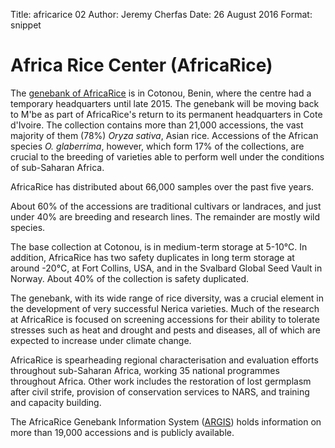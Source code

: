 Title: africarice 02 Author: Jeremy Cherfas Date: 26 August 2016 Format: snippet

# Africa Rice Center (AfricaRice)

The [genebank of AfricaRice][africarice] is in Cotonou, Benin, where the centre had a temporary headquarters until late 2015. The genebank will be moving back to M'be as part of AfricaRice's return to its permanent headquarters in Cote d'Ivoire. The collection contains more than 21,000 accessions, the vast majority of them (78%) _Oryza sativa_, Asian rice. Accessions of the African species _O. glaberrima_, however, which form 17% of the collections, are crucial to the breeding of varieties able to perform well under the conditions of sub-Saharan Africa.

AfricaRice has distributed about 66,000 samples over the past five years.

About 60% of the accessions are traditional cultivars or landraces, and just under 40% are breeding and research lines. The remainder are mostly wild species.

The base collection at Cotonou, is in medium-term storage at 5-10°C. In addition, AfricaRice has two safety duplicates in long term storage at around -20°C, at Fort Collins, USA, and in the Svalbard Global Seed Vault in Norway. About 40% of the collection is safety duplicated.

The genebank, with its wide range of rice diversity, was a crucial element in the development of very successful Nerica varieties. Much of the research at AfricaRice is focused on screening accessions for their ability to tolerate stresses such as heat and drought and pests and diseases, all of which are expected to increase under climate change.

AfricaRice is spearheading regional characterisation and evaluation efforts throughout sub-Saharan Africa, working 35 national programmes throughout Africa. Other work includes the restoration of lost germplasm after civil strife, provision of conservation services to NARS, and training and capacity building.

The AfricaRice Genebank Information System ([ARGIS][africarice 2]) holds information on more than 19,000 accessions and is publicly available.

[africarice]: http://www.africarice.org/warda/genebank.asp
[africarice 2]: http://eservices.africarice.org/argis/index.php
